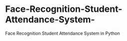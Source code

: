 # Face-Recognition-Student-Attendance-System-
Face Recognition Student Attendance System in Python 
